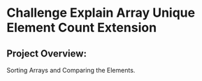 # Challenge Explain Array Unique Element Count Extension

## Project Overview:
Sorting Arrays and Comparing the Elements.
